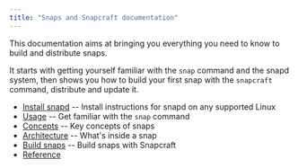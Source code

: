 ```yaml
---
title: "Snaps and Snapcraft documentation"
---
```



This documentation aims at bringing you everything you need to know to build and distribute snaps.

It starts with getting yourself familiar with the `snap` command and the snapd system, then shows you how to build your first snap with the `snapcraft` command, distribute and update it.

*   [Install snapd](/docs/install) -- Install instructions for snapd on any supported Linux
*   [Usage](/docs/usage) -- Get familiar with the `snap` command
*   [Concepts](/docs/concepts) -- Key concepts of snaps
*   [Architecture](/docs/architecture) -- What's inside a snap
*   [Build snaps](/docs/build) -- Build snaps with Snapcraft
*   [Reference](/docs/reference)
